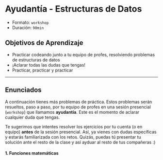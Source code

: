 # Ayudantía - Estructuras de Datos
- Formato: `workshop`
- Duración: `90min`

## Objetivos de Aprendizaje

- Practicar codeando junto a tu equipo de profes, resolviendo problemas de estructuras de datos
- ¡Aclarar todas las dudas que tengas!
- Practicar, practicar y practicar

***

## Enunciados

A continuación tienes más problemas de práctica. Estos problemas serán resueltos, paso a paso, por tu equipo de profes en una sesión presencial (`workshop`) que llamamos **ayudantía**. Este es el momento de aclarar cualquier duda que tengas.

Te sugerimos que intentes resolver los ejercicios por tu cuenta (o en equipo) **antes** de la sesión presencial. Así, ya vienes con dudas específicas y estarás familiarizada con los retos. Quizás, puedas tú presentar tu solución ante el resto de la clase y así ayduar al resto de tus compañeras :)

#### 1. Funciones matemáticas
